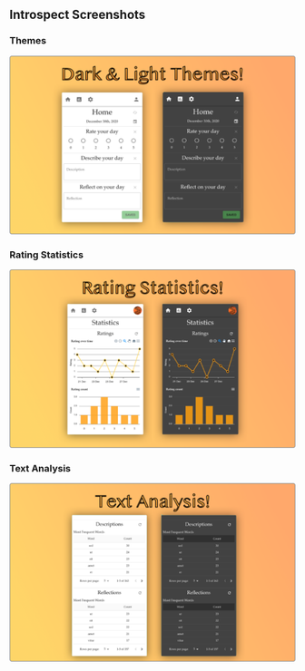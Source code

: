 ## Introspect Screenshots

### Themes

![Themes](https://raw.githubusercontent.com/YashTotale/introspect/main/static/screenshots/themes.png)

### Rating Statistics

![Rating Statistics](https://raw.githubusercontent.com/YashTotale/introspect/main/static/screenshots/rating-statistics.png)

### Text Analysis

![Text Analysis](https://raw.githubusercontent.com/YashTotale/introspect/main/static/screenshots/text-analysis.png)
